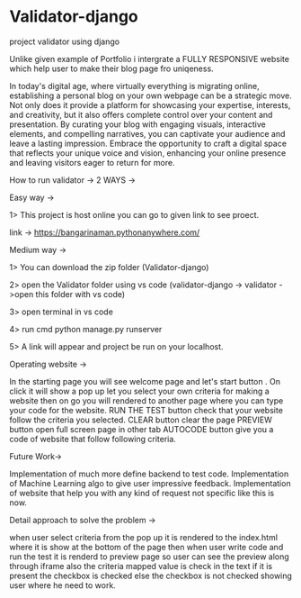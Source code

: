 # Validator-django
 project validator using django

Unlike given example of Portfolio i intergrate a FULLY RESPONSIVE website which help user to make their blog page fro uniqeness.

In today's digital age, where virtually everything is migrating online, establishing a personal blog on your own webpage can be a strategic move. Not only does it provide a platform for showcasing your expertise, interests, and creativity, but it also offers complete control over your content and presentation. By curating your blog with engaging visuals, interactive elements, and compelling narratives, you can captivate your audience and leave a lasting impression. Embrace the opportunity to craft a digital space that reflects your unique voice and vision, enhancing your online presence and leaving visitors eager to return for more.

How to run validator ->
2 WAYS ->

Easy way ->

1> This project is host online you can go to given link to see proect.

link  ->  https://bangarinaman.pythonanywhere.com/ 


Medium way ->

1> You can download the zip folder (Validator-django)

2> open the Validator folder using vs code   (validator-django  ->  validator ->open this folder with vs code)

3> open terminal in vs code

4> run cmd  python manage.py runserver

5> A link will appear and project be run on your localhost.


Operating website ->

In the starting page you will see welcome page and let's start button .
On click it will show a pop up let you select your own criteria for making a website  then on go you will rendered to another page where you can type your code for the website.
RUN THE TEST button check that your website follow the criteria you selected.
CLEAR button clear the page
PREVIEW button open full screen page in other tab
AUTOCODE button give you a code of website that follow following criteria.


Future Work->

Implementation of much more define backend to test code.
Implementation of Machine Learning algo to give user impressive feedback.
Implementation of website that help you with any kind of request not specific like this is now.


Detail approach to solve the problem ->

when user select criteria from the pop up it is rendered to the index.html where it is show at the bottom of the page then when user write code and run the test it is renderd to preview page so user can see the preview along through iframe also the criteria mapped value is check in the text if it is present the checkbox is checked else the checkbox is not checked showing user where he need to work.




